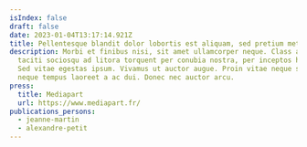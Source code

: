 ```yaml
---
isIndex: false
draft: false
date: 2023-01-04T13:17:14.921Z
title: Pellentesque blandit dolor lobortis est aliquam, sed pretium metus aliquam.
description: Morbi et finibus nisi, sit amet ullamcorper neque. Class aptent
  taciti sociosqu ad litora torquent per conubia nostra, per inceptos himenaeos.
  Sed vitae egestas ipsum. Vivamus ut auctor augue. Proin vitae neque sit amet
  neque tempus laoreet a ac dui. Donec nec auctor arcu.
press:
  title: Mediapart
  url: https://www.mediapart.fr/
publications_persons:
  - jeanne-martin
  - alexandre-petit
---
```

